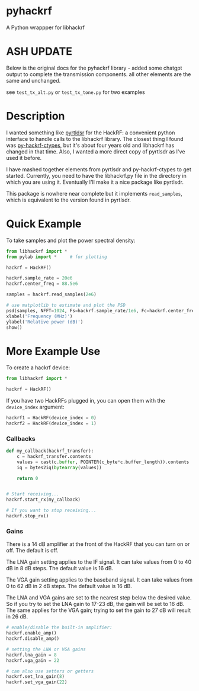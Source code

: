 # pyhackrf

A Python wrappper for libhackrf

# ASH UPDATE

Below is the original docs for the pyhackrf library - added some chatgpt output to complete the transmission components. all other elements are the same and unchanged.

see `test_tx_alt.py` or `test_tx_tone.py` for two examples


# Description

I wanted something like [pyrtldsr](https://github.com/roger-/pyrtlsdr) for the HackRF: a convenient python interface to handle calls to the libhackrf library.
The closest thing I found was [py-hackrf-ctypes](https://github.com/wzyy2/py-hackrf-ctypes), but it's about four years old and libhackrf has changed in that time.
Also, I wanted a more direct copy of pyrtlsdr as I've used it before.

I have mashed together elements from pyrtlsdr and py-hackrf-ctypes to get started.
Currently, you need to have the libhackrf.py file in the directory in which you are using it.
Eventually I'll make it a nice package like pyrtlsdr.

This package is nowhere near complete but it implements `read_samples`, which is equivalent to the version found in pyrtlsdr.

# Quick Example

To take samples and plot the power spectral density:

```python
from libhackrf import *
from pylab import *     # for plotting

hackrf = HackRF()

hackrf.sample_rate = 20e6
hackrf.center_freq = 88.5e6

samples = hackrf.read_samples(2e6)

# use matplotlib to estimate and plot the PSD
psd(samples, NFFT=1024, Fs=hackrf.sample_rate/1e6, Fc=hackrf.center_freq/1e6)
xlabel('Frequency (MHz)')
ylabel('Relative power (dB)')
show()
```

# More Example Use

To create a hackrf device:

```python
from libhackrf import *

hackrf = HackRF()
```

If you have two HackRFs plugged in, you can open them with the `device_index` argument:

```python
hackrf1 = HackRF(device_index = 0)
hackrf2 = HackRF(device_index = 1)
```

### Callbacks

```python
def my_callback(hackrf_transfer):
    c = hackrf_transfer.contents
    values = cast(c.buffer, POINTER(c_byte*c.buffer_length)).contents
    iq = bytes2iq(bytearray(values))

    return 0


# Start receiving...
hackrf.start_rx(my_callback)

# If you want to stop receiving...
hackrf.stop_rx()
```

### Gains

There is a 14 dB amplifier at the front of the HackRF that you can turn on or off.
The default is off.

The LNA gain setting applies to the IF signal.
It can take values from 0 to 40 dB in 8 dB steps.
The default value is 16 dB.

The VGA gain setting applies to the baseband signal.
It can take values from 0 to 62 dB in 2 dB steps.
The default value is 16 dB.

The LNA and VGA gains are set to the nearest step below the desired value.
So if you try to set the LNA gain to 17-23 dB, the gain will be set to 16 dB.
The same applies for the VGA gain; trying to set the gain to 27 dB will result in 26 dB.

```python
# enable/disable the built-in amplifier:
hackrf.enable_amp()
hackrf.disable_amp()

# setting the LNA or VGA gains
hackrf.lna_gain = 8
hackrf.vga_gain = 22

# can also use setters or getters
hackrf.set_lna_gain(8)
hackrf.set_vga_gain(22)
```



